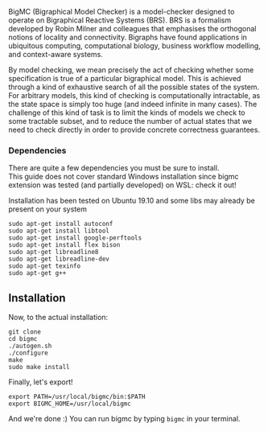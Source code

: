 BigMC (Bigraphical Model Checker) is a model-checker designed to operate on Bigraphical Reactive Systems (BRS). BRS is a formalism developed by Robin Milner and colleagues that emphasises the orthogonal notions of locality and connectivity. Bigraphs have found applications in ubiquitous computing, computational biology, business workflow modelling, and context-aware systems.

By model checking, we mean precisely the act of checking whether some specification is true of a particular bigraphical model. This is achieved through a kind of exhaustive search of all the possible states of the system. For arbitrary models, this kind of checking is computationally intractable, as the state space is simply too huge (and indeed infinite in many cases). The challenge of this kind of task is to limit the kinds of models we check to some tractable subset, and to reduce the number of actual states that we need to check directly in order to provide concrete correctness guarantees.


### Dependencies

There are quite a few dependencies you must be sure to install.  
This guide does not cover standard Windows installation since bigmc extension was tested (and partially developed) on WSL: check it out!

Installation has been tested on Ubuntu 19.10 and some libs may already be present on your system

```
sudo apt-get install autoconf
sudo apt-get install libtool
sudo apt-get install google-perftools
sudo apt-get install flex bison
sudo apt-get libreadline8
sudo apt-get libreadline-dev
sudo apt-get texinfo
sudo apt-get g++ 
```

## Installation

Now, to the actual installation:

```
git clone
cd bigmc
./autogen.sh
./configure
make
sudo make install
```
Finally, let's export!

```
export PATH=/usr/local/bigmc/bin:$PATH
export BIGMC_HOME=/usr/local/bigmc
```

And we're done :)
You can run bigmc by typing <code>bigmc</code> in your terminal.
